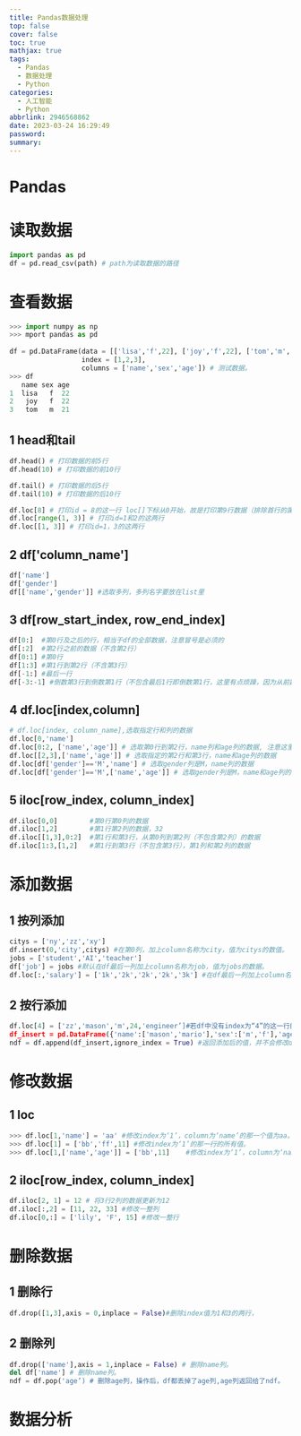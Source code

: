 ```yaml
---
title: Pandas数据处理
top: false
cover: false
toc: true
mathjax: true
tags:
  - Pandas
  - 数据处理
  - Python
categories:
  - 人工智能
  - Python
abbrlink: 2946568862
date: 2023-03-24 16:29:49
password:
summary:
---
```


# Pandas

# 读取数据

```python
import pandas as pd
df = pd.read_csv(path) # path为读取数据的路径
```

# 查看数据

```python
>>> import numpy as np
>>> mport pandas as pd
 
df = pd.DataFrame(data = [['lisa','f',22], ['joy','f',22], ['tom','m','21']],
                  index = [1,2,3],
                  columns = ['name','sex','age']) # 测试数据。
>>> df
   name sex age
1  lisa   f  22
2   joy   f  22
3   tom   m  21
```

## 1 head和tail

```python
df.head() # 打印数据的前5行
df.head(10) # 打印数据的前10行

df.tail() # 打印数据的后5行
df.tail(10) # 打印数据的后10行

df.loc[8] # 打印id = 8的这一行 loc[]下标从0开始，故是打印第9行数据（排除首行的属性名）
df.loc[range(1, 3)] # 打印id=1和2的这两行
df.loc[[1, 3]] # 打印id=1，3的这两行
```

## 2 df['column_name']

```python
df['name']
df['gender']
df[['name','gender']] #选取多列，多列名字要放在list里
```

## 3 df[row_start_index, row_end_index] 

```python
df[0:]	#第0行及之后的行，相当于df的全部数据，注意冒号是必须的
df[:2]	#第2行之前的数据（不含第2行）
df[0:1]	#第0行
df[1:3] #第1行到第2行（不含第3行）
df[-1:] #最后一行
df[-3:-1] #倒数第3行到倒数第1行（不包含最后1行即倒数第1行，这里有点烦躁，因为从前数时从第0行开始，从后数就是-1行开始，毕竟没有-0）
```

## 4 df.loc[index,column]

```python
# df.loc[index, column_name],选取指定行和列的数据
df.loc[0,'name']
df.loc[0:2, ['name','age']] # 选取第0行到第2行，name列和age列的数据, 注意这里的行选取是包含下标的。
df.loc[[2,3],['name','age']] # 选取指定的第2行和第3行，name和age列的数据
df.loc[df['gender']=='M','name'] # 选取gender列是M，name列的数据
df.loc[df['gender']=='M',['name','age']] # 选取gender列是M，name和age列的数据
```

## 5 iloc[row_index, column_index]

```python
df.iloc[0,0]		#第0行第0列的数据
df.iloc[1,2]		#第1行第2列的数据，32
df.iloc[[1,3],0:2]	#第1行和第3行，从第0列到第2列（不包含第2列）的数据
df.iloc[1:3,[1,2]	#第1行到第3行（不包含第3行），第1列和第2列的数据
```

# 添加数据

## 1 按列添加

```python
citys = ['ny','zz','xy']
df.insert(0,'city',citys) #在第0列，加上column名称为city，值为citys的数值。
jobs = ['student','AI','teacher']
df['job'] = jobs #默认在df最后一列加上column名称为job，值为jobs的数据。
df.loc[:,'salary'] = ['1k','2k','2k','2k','3k'] #在df最后一列加上column名称为salary，值为等号右边数据。
```



## 2 按行添加

```python
df.loc[4] = ['zz','mason','m',24,'engineer’]#若df中没有index为“4”的这一行的话，该行代码作用是往df中加一行index为“4”，值为等号右边值的数据。若df中已经有index为“4”的这一行，则该行代码作用是把df中index为“4”的这一行修改为等号右边数据。
df_insert = pd.DataFrame({'name':['mason','mario'],'sex':['m','f'],'age':[21,22]},index = [4,5])
ndf = df.append(df_insert,ignore_index = True) #返回添加后的值，并不会修改df的值。ignore_index默认为False，意思是不忽略index值，即生成的新的ndf的index采用df_insert中的index值。若为True，则新的ndf的index值不使用df_insert中的index值，而是自己默认生成。
```



# 修改数据

## 1 loc

```python
>>> df.loc[1,'name'] = 'aa' #修改index为‘1’，column为‘name’的那一个值为aa。
>>> df.loc[1] = ['bb','ff',11] #修改index为‘1’的那一行的所有值。
>>> df.loc[1,['name','age']] = ['bb',11]    #修改index为‘1’，column为‘name’的那一个值为bb，age列的值为11。
```



## 2 iloc[row_index, column_index]

```python
df.iloc[2, 1] = 12 # 将3行2列的数据更新为12
df.iloc[:,2] = [11, 22, 33] #修改一整列
df.iloc[0,:] = ['lily', 'F', 15] #修改一整行
```

# 删除数据

## 1 删除行

```python
df.drop([1,3],axis = 0,inplace = False)#删除index值为1和3的两行，
```

## 2 删除列

```python
df.drop(['name'],axis = 1,inplace = False) # 删除name列。
del df['name'] # 删除name列。
ndf = df.pop('age’) # 删除age列，操作后，df都丢掉了age列,age列返回给了ndf。
```

# 数据分析

